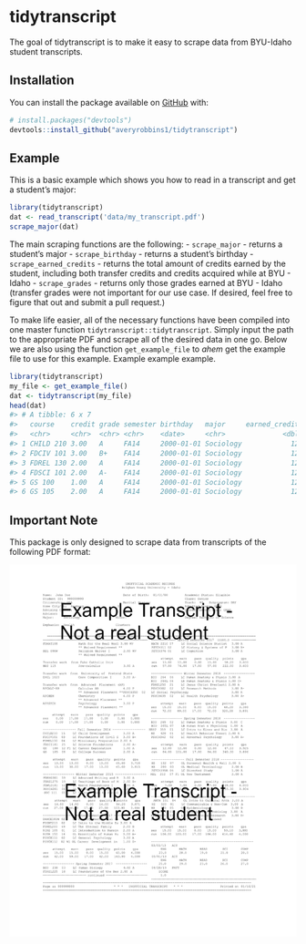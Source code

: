 
<!-- README.md is generated from README.Rmd. Please edit that file -->

# tidytranscript

<!-- badges: start -->
<!-- badges: end -->

The goal of tidytranscript is to make it easy to scrape data from
BYU-Idaho student transcripts.

## Installation

You can install the package available on [GitHub](https://github.com/)
with:

``` r
# install.packages("devtools")
devtools::install_github("averyrobbins1/tidytranscript")
```

## Example

This is a basic example which shows you how to read in a transcript and
get a student’s major:

``` r
library(tidytranscript)
dat <- read_transcript('data/my_transcript.pdf')
scrape_major(dat)
```

The main scraping functions are the following: - `scrape_major` -
returns a student’s major - `scrape_birthday` - returns a student’s
birthday - `scrape_earned_credits` - returns the total amount of credits
earned by the student, including both transfer credits and credits
acquired while at BYU - Idaho - `scrape_grades` - returns only those
grades earned at BYU - Idaho (transfer grades were not important for our
use case. If desired, feel free to figure that out and submit a pull
request.)

To make life easier, all of the necessary functions have been compiled
into one master function `tidytranscript::tidytranscript`. Simply input
the path to the appropriate PDF and scrape all of the desired data in
one go. Below we are also using the function `get_example_file` to
*ahem* get the example file to use for this example. Example example
example.

``` r
library(tidytranscript)
my_file <- get_example_file()
dat <- tidytranscript(my_file)
head(dat)
#> # A tibble: 6 x 7
#>   course    credit grade semester birthday   major     earned_credits
#>   <chr>     <chr>  <chr> <chr>    <date>     <chr>              <dbl>
#> 1 CHILD 210 3.00   A     FA14     2000-01-01 Sociology            123
#> 2 FDCIV 101 3.00   B+    FA14     2000-01-01 Sociology            123
#> 3 FDREL 130 2.00   A     FA14     2000-01-01 Sociology            123
#> 4 FDSCI 101 2.00   A-    FA14     2000-01-01 Sociology            123
#> 5 GS 100    1.00   A     FA14     2000-01-01 Sociology            123
#> 6 GS 105    2.00   A     FA14     2000-01-01 Sociology            123
```

## Important Note

This package is only designed to scrape data from transcripts of the
following PDF format:

![](inst/extdata/example_transcript_with_disclaimer.png)
